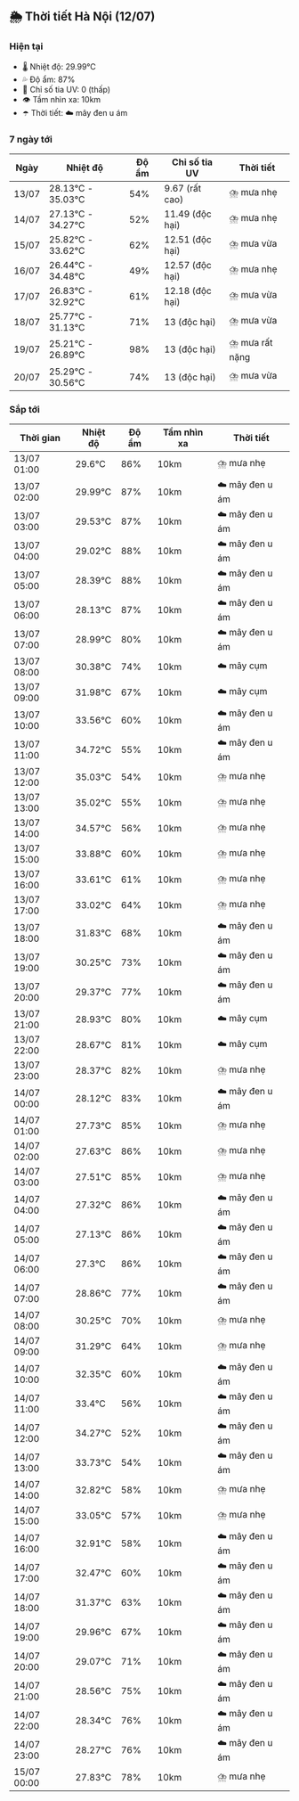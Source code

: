 ## 🌦️ Thời tiết Hà Nội (12/07)

### Hiện tại

- 🌡️ Nhiệt độ: 29.99℃
- 💦 Độ ẩm: 87%
- 🌟 Chỉ số tia UV: 0 (thấp)
- 👁️ Tầm nhìn xa: 10km
- ☂️ Thời tiết: ☁️ mây đen u ám

### 7 ngày tới

| Ngày | Nhiệt độ | Độ ẩm | Chỉ số tia UV | Thời tiết |
| --- | --- | --- | --- | --- |
| 13/07 | 28.13℃ - 35.03℃ | 54% | 9.67 (rất cao) | ⛈️ mưa nhẹ |
| 14/07 | 27.13℃ - 34.27℃ | 52% | 11.49 (độc hại) | ⛈️ mưa nhẹ |
| 15/07 | 25.82℃ - 33.62℃ | 62% | 12.51 (độc hại) | ⛈️ mưa vừa |
| 16/07 | 26.44℃ - 34.48℃ | 49% | 12.57 (độc hại) | ⛈️ mưa nhẹ |
| 17/07 | 26.83℃ - 32.92℃ | 61% | 12.18 (độc hại) | ⛈️ mưa vừa |
| 18/07 | 25.77℃ - 31.13℃ | 71% | 13 (độc hại) | ⛈️ mưa vừa |
| 19/07 | 25.21℃ - 26.89℃ | 98% | 13 (độc hại) | ⛈️ mưa rất nặng |
| 20/07 | 25.29℃ - 30.56℃ | 74% | 13 (độc hại) | ⛈️ mưa vừa |

### Sắp tới

| Thời gian | Nhiệt độ | Độ ẩm | Tầm nhìn xa | Thời tiết |
| --- | --- | --- | --- | --- |
| 13/07 01:00 | 29.6℃ | 86% | 10km | ⛈️ mưa nhẹ |
| 13/07 02:00 | 29.99℃ | 87% | 10km | ☁️ mây đen u ám |
| 13/07 03:00 | 29.53℃ | 87% | 10km | ☁️ mây đen u ám |
| 13/07 04:00 | 29.02℃ | 88% | 10km | ☁️ mây đen u ám |
| 13/07 05:00 | 28.39℃ | 88% | 10km | ☁️ mây đen u ám |
| 13/07 06:00 | 28.13℃ | 87% | 10km | ☁️ mây đen u ám |
| 13/07 07:00 | 28.99℃ | 80% | 10km | ☁️ mây đen u ám |
| 13/07 08:00 | 30.38℃ | 74% | 10km | ☁️ mây cụm |
| 13/07 09:00 | 31.98℃ | 67% | 10km | ☁️ mây cụm |
| 13/07 10:00 | 33.56℃ | 60% | 10km | ☁️ mây đen u ám |
| 13/07 11:00 | 34.72℃ | 55% | 10km | ☁️ mây đen u ám |
| 13/07 12:00 | 35.03℃ | 54% | 10km | ⛈️ mưa nhẹ |
| 13/07 13:00 | 35.02℃ | 55% | 10km | ⛈️ mưa nhẹ |
| 13/07 14:00 | 34.57℃ | 56% | 10km | ⛈️ mưa nhẹ |
| 13/07 15:00 | 33.88℃ | 60% | 10km | ⛈️ mưa nhẹ |
| 13/07 16:00 | 33.61℃ | 61% | 10km | ⛈️ mưa nhẹ |
| 13/07 17:00 | 33.02℃ | 64% | 10km | ⛈️ mưa nhẹ |
| 13/07 18:00 | 31.83℃ | 68% | 10km | ☁️ mây đen u ám |
| 13/07 19:00 | 30.25℃ | 73% | 10km | ☁️ mây đen u ám |
| 13/07 20:00 | 29.37℃ | 77% | 10km | ☁️ mây đen u ám |
| 13/07 21:00 | 28.93℃ | 80% | 10km | ☁️ mây cụm |
| 13/07 22:00 | 28.67℃ | 81% | 10km | ☁️ mây cụm |
| 13/07 23:00 | 28.37℃ | 82% | 10km | ⛈️ mưa nhẹ |
| 14/07 00:00 | 28.12℃ | 83% | 10km | ☁️ mây đen u ám |
| 14/07 01:00 | 27.73℃ | 85% | 10km | ⛈️ mưa nhẹ |
| 14/07 02:00 | 27.63℃ | 86% | 10km | ⛈️ mưa nhẹ |
| 14/07 03:00 | 27.51℃ | 85% | 10km | ⛈️ mưa nhẹ |
| 14/07 04:00 | 27.32℃ | 86% | 10km | ☁️ mây đen u ám |
| 14/07 05:00 | 27.13℃ | 86% | 10km | ☁️ mây đen u ám |
| 14/07 06:00 | 27.3℃ | 86% | 10km | ☁️ mây đen u ám |
| 14/07 07:00 | 28.86℃ | 77% | 10km | ☁️ mây đen u ám |
| 14/07 08:00 | 30.25℃ | 70% | 10km | ⛈️ mưa nhẹ |
| 14/07 09:00 | 31.29℃ | 64% | 10km | ⛈️ mưa nhẹ |
| 14/07 10:00 | 32.35℃ | 60% | 10km | ☁️ mây đen u ám |
| 14/07 11:00 | 33.4℃ | 56% | 10km | ☁️ mây đen u ám |
| 14/07 12:00 | 34.27℃ | 52% | 10km | ☁️ mây đen u ám |
| 14/07 13:00 | 33.73℃ | 54% | 10km | ☁️ mây đen u ám |
| 14/07 14:00 | 32.82℃ | 58% | 10km | ⛈️ mưa nhẹ |
| 14/07 15:00 | 33.05℃ | 57% | 10km | ⛈️ mưa nhẹ |
| 14/07 16:00 | 32.91℃ | 58% | 10km | ☁️ mây đen u ám |
| 14/07 17:00 | 32.47℃ | 60% | 10km | ☁️ mây đen u ám |
| 14/07 18:00 | 31.37℃ | 63% | 10km | ☁️ mây đen u ám |
| 14/07 19:00 | 29.96℃ | 67% | 10km | ☁️ mây đen u ám |
| 14/07 20:00 | 29.07℃ | 71% | 10km | ☁️ mây đen u ám |
| 14/07 21:00 | 28.56℃ | 75% | 10km | ☁️ mây đen u ám |
| 14/07 22:00 | 28.34℃ | 76% | 10km | ☁️ mây đen u ám |
| 14/07 23:00 | 28.27℃ | 76% | 10km | ☁️ mây đen u ám |
| 15/07 00:00 | 27.83℃ | 78% | 10km | ⛈️ mưa nhẹ |
